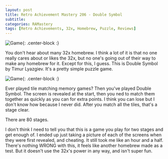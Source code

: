 ```yaml
---
layout: post
title: Retro Achievement Mastery 206 - Double Symbol
subtitle: 
categories: RAMastery
tags: [Retro Achievements, 32x, Homebrew, Puzzle, Reviews]
---
```



![Game](https://imgur.com/Ek0H8cS.png){: .center-block :}

You don't hear about many 32x homebrew. I think a lot of it is that no one really cares about or likes the 32x, but no one's going out of their way to make any homebrew for it. Except for this, I guess. This is Double Symbol by Timur Lyazgiev. It's a pretty simple puzzle game.

![Game](https://imgur.com/MGjJcSe.png){: .center-block :}

Ever played tile matching memory games? Then you've played Double Symbol. The screen is revealed at the start, then you ned to match them together as quickly as you can for extra points. I think you can lose but I don't know how because I never did. After you match all the tiles, that's a stage clear.

There are 80 stages.

I don't think I need to tell you that this is a game you play for two stages and get enough of. I ended up just taking a picture of each of the screens when they were first revealed, and cheating. It still took me like an hour and a half. There's nothing WRONG with this, it feels like another homebrew made as a test. But it doesn't use the 32x's power in any way, and isn't super fun.